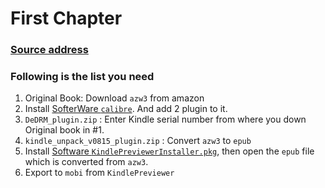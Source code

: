 # First Chapter
### [Source address]( https://hnliuzesen.github.io/2017/12/12/convert-azw3-to-mobi/)
### Following is the list you need
1. Original Book: Download `azw3` from amazon
1. Install [SofterWare `calibre`](https://calibre-ebook.com/download_osx). And add 2 plugin to it.
  1. `DeDRM_plugin.zip` : Enter Kindle serial number from where you down Original book in #1.  
  2. `kindle_unpack_v0815_plugin.zip` : Convert `azw3` to `epub`
1. Install [Software `KindlePreviewerInstaller.pkg`](https://www.amazon.com/gp/feature.html?docId=1000765261), then open the `epub` file which is converted from `azw3`.
2. Export to `mobi` from `KindlePreviewer`


